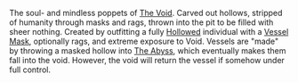 ---
---

The soul- and mindless poppets of [The Void](..\..\Realms\Planes\Dark%20Domain\The%20Void.md). 
Carved out hollows, stripped of humanity through masks and rags, thrown into the pit to be filled with sheer nothing. 
Created by outfitting a fully [Hollowed](..\Creatures\Hollowed.md) individual with a [Vessel Mask](..\..\Items\Artifacts\Vessel%20Mask.md), optionally rags, and extreme exposure to Void. 
Vessels are "made" by throwing a masked hollow into [The Abyss](..\..\Realms\Utuw%20System\Schi\Servilia\Regions\Long%20Savannah\Palga%20Basin\The%20Abyss.md), which eventually makes them fall into the void. 
However, the void will return the vessel if somehow under full control.
